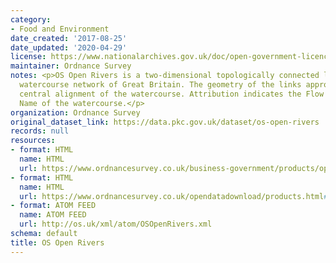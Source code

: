 ```yaml
---
category:
- Food and Environment
date_created: '2017-08-25'
date_updated: '2020-04-29'
license: https://www.nationalarchives.gov.uk/doc/open-government-licence/version/3/
maintainer: Ordnance Survey
notes: <p>OS Open Rivers is a two-dimensional topologically connected link and node
  watercourse network of Great Britain. The geometry of the links approximates the
  central alignment of the watercourse. Attribution indicates the Flow Direction and
  Name of the watercourse.</p>
organization: Ordnance Survey
original_dataset_link: https://data.pkc.gov.uk/dataset/os-open-rivers
records: null
resources:
- format: HTML
  name: HTML
  url: https://www.ordnancesurvey.co.uk/business-government/products/open-map-rivers
- format: HTML
  name: HTML
  url: https://www.ordnancesurvey.co.uk/opendatadownload/products.html#OPRVRS
- format: ATOM FEED
  name: ATOM FEED
  url: http://os.uk/xml/atom/OSOpenRivers.xml
schema: default
title: OS Open Rivers
---
```

